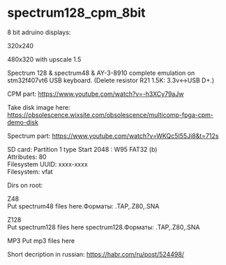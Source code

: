 # spectrum128_cpm_8bit

8 bit adruino displays: 

320x240

480x320 with upscale 1.5

Spectrum 128 & spectrum48 & AY-3-8910 complete emulation on stm32f407vt6 
USB keyboard. (Delete resistor R21 1.5K: 3.3v<->USB D+.)


CPM part:
https://www.youtube.com/watch?v=-h3XCy79aJw


Take disk image here:
https://obsolescence.wixsite.com/obsolescence/multicomp-fpga-cpm-demo-disk


Spectrum part:
https://www.youtube.com/watch?v=WKQc5I55Ji8&t=712s

SD card:
Partition 1 type Start 2048 : W95 FAT32 (b)     
      Attributes: 80                       
 Filesystem UUID: xxxx-xxxx   
      Filesystem: vfat  

Dirs on root:

Z48             
   Put spectrum48 files here.Форматы: .TAP,.Z80,.SNA


Z128           
   Put spectrum128 files here spectrum128.Форматы: .TAP,.Z80,.SNA

MP3
   Put mp3 files here
   
Short decription in russian:
https://habr.com/ru/post/524498/   

